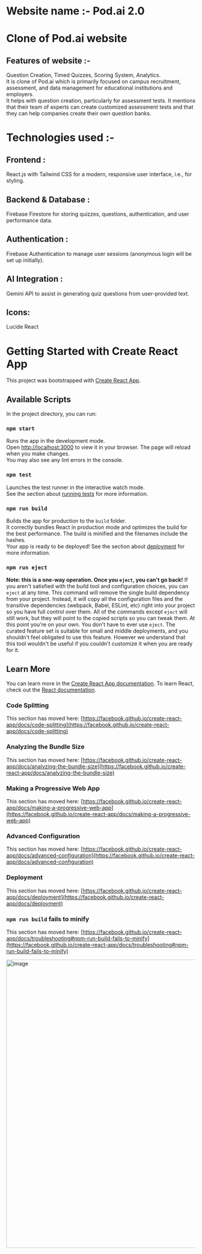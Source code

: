 # Website name :- Pod.ai 2.0
# Clone of Pod.ai website
## Features of website :-
Question Creation, Timed Quizzes, Scoring System, Analytics. \
It is clone of Pod.ai which is primarily focused on campus recruitment, assessment, and data management for educational institutions and employers. \
It helps with question creation, particularly for assessment tests. It mentions that their team of experts can create customized assessment tests and that they can help companies create their own question banks.
# Technologies used :-
## Frontend : 
React.js with Tailwind CSS for a modern, responsive user interface, i.e., for styling.
## Backend & Database : 
Firebase Firestore for storing quizzes, questions, authentication, and user performance data.
## Authentication : 
Firebase Authentication to manage user sessions (anonymous login will be set up initially).
## AI Integration : 
Gemini API to assist in generating quiz questions from user-provided text.
## Icons: 
Lucide React
# Getting Started with Create React App
This project was bootstrapped with [Create React App](https://github.com/facebook/create-react-app).
## Available Scripts
In the project directory, you can run:
### `npm start`
Runs the app in the development mode.\
Open [http://localhost:3000](http://localhost:3000) to view it in your browser.
The page will reload when you make changes.\
You may also see any lint errors in the console.
### `npm test`
Launches the test runner in the interactive watch mode.\
See the section about [running tests](https://facebook.github.io/create-react-app/docs/running-tests) for more information.
### `npm run build`
Builds the app for production to the `build` folder.\
It correctly bundles React in production mode and optimizes the build for the best performance.
The build is minified and the filenames include the hashes.\
Your app is ready to be deployed!
See the section about [deployment](https://facebook.github.io/create-react-app/docs/deployment) for more information.
### `npm run eject`
**Note: this is a one-way operation. Once you `eject`, you can't go back!**
If you aren't satisfied with the build tool and configuration choices, you can `eject` at any time. This command will remove the single build dependency from your project.
Instead, it will copy all the configuration files and the transitive dependencies (webpack, Babel, ESLint, etc) right into your project so you have full control over them. All of the commands except `eject` will still work, but they will point to the copied scripts so you can tweak them. At this point you're on your own.
You don't have to ever use `eject`. The curated feature set is suitable for small and middle deployments, and you shouldn't feel obligated to use this feature. However we understand that this tool wouldn't be useful if you couldn't customize it when you are ready for it.
## Learn More
You can learn more in the [Create React App documentation](https://facebook.github.io/create-react-app/docs/getting-started).
To learn React, check out the [React documentation](https://reactjs.org/).
### Code Splitting
This section has moved here: [https://facebook.github.io/create-react-app/docs/code-splitting](https://facebook.github.io/create-react-app/docs/code-splitting)
### Analyzing the Bundle Size
This section has moved here: [https://facebook.github.io/create-react-app/docs/analyzing-the-bundle-size](https://facebook.github.io/create-react-app/docs/analyzing-the-bundle-size)
### Making a Progressive Web App
This section has moved here: [https://facebook.github.io/create-react-app/docs/making-a-progressive-web-app](https://facebook.github.io/create-react-app/docs/making-a-progressive-web-app)
### Advanced Configuration
This section has moved here: [https://facebook.github.io/create-react-app/docs/advanced-configuration](https://facebook.github.io/create-react-app/docs/advanced-configuration)
### Deployment
This section has moved here: [https://facebook.github.io/create-react-app/docs/deployment](https://facebook.github.io/create-react-app/docs/deployment)
### `npm run build` fails to minify
This section has moved here: [https://facebook.github.io/create-react-app/docs/troubleshooting#npm-run-build-fails-to-minify](https://facebook.github.io/create-react-app/docs/troubleshooting#npm-run-build-fails-to-minify)

<img width="1366" height="768" alt="image" src="https://github.com/user-attachments/assets/9d05e28f-6343-4e66-a6fe-0572894f59cb" />
